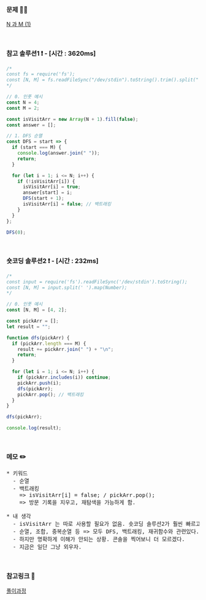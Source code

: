 ### 문제 🤨❔

[N 과 M (1)](https://www.acmicpc.net/problem/15649)

<br>

### 참고 솔루션1 ❗️ - [시간 : 3620ms]

```js
/*
const fs = require('fs');
const [N, M] = fs.readFileSync("/dev/stdin").toString().trim().split(" ").map(Number);
*/

// 0. 인풋 예시
const N = 4;
const M = 2;

const isVisitArr = new Array(N + 1).fill(false);
const answer = [];

// 1. DFS 순열
const DFS = start => {
  if (start === M) {
    console.log(answer.join(" "));
    return;
  }

  for (let i = 1; i <= N; i++) {
    if (!isVisitArr[i]) {
      isVisitArr[i] = true;
      answer[start] = i;
      DFS(start + 1);
      isVisitArr[i] = false; // 백트래킹
    }
  }
};

DFS(0);
```

<br>

### 숏코딩 솔루션2 ❗️ - [시간 : 232ms]

```js
/*
const input = require('fs').readFileSync('/dev/stdin').toString();
const [N, M] = input.split(' ').map(Number);
*/

// 0. 인풋 예시
const [N, M] = [4, 2];

const pickArr = [];
let result = "";

function dfs(pickArr) {
  if (pickArr.length === M) {
    result += pickArr.join(" ") + "\n";
    return;
  }

  for (let i = 1; i <= N; i++) {
    if (pickArr.includes(i)) continue;
    pickArr.push(i);
    dfs(pickArr);
    pickArr.pop(); // 백트래킹
  }
}

dfs(pickArr);

console.log(result);
```

<br>

### 메모 ✏️

<pre>
* 키워드
  - 순열 
  - 백트래킹
    => isVisitArr[i] = false; / pickArr.pop();
    => 방문 기록을 지우고, 재탐색을 가능하게 함.

* 내 생각
  - isVisitArr 는 따로 사용할 필요가 없음. 숏코딩 솔루션2가 훨씬 빠르고 간단하다.
  - 순열, 조합, 중복순열 등 => 모두 DFS, 백트래킹, 재귀함수와 관련있다.
  - 하지만 명확하게 이해가 안되는 상황. 콘솔을 찍어보니 더 모르겠다.
  - 지금은 일단 그냥 외우자.
</pre>

<br>

### 참고링크 🔗

[풀이과정](https://nyang-in.tistory.com/284)
